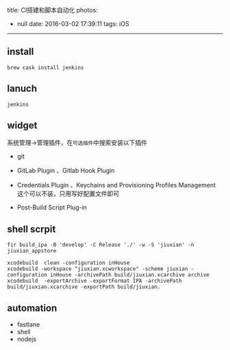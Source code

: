 title: CI搭建和脚本自动化
photos:
  - null
date: 2016-03-02 17:39:11
tags: iOS
---

## install

```shell
brew cask install jenkins 
```


## lanuch

```shell
jenkins
```

## widget

系统管理->管理插件，在`可选插件`中搜索安装以下插件

* git

* GitLab Plugin 、Gitlab Hook Plugin

* Credentials Plugin 、Keychains and Provisioning Profiles Management  这个可以不装，只用写好配置文件即可

* Post-Build Script Plug-in  


## shell scrpit

```
fir build_ipa -B 'develop' -C Release './' -w -S 'jiuxian' -n jiuxian_appstore
```

```
xcodebuild  clean -configuration inHouse
xcodebuild -workspace "jiuxian.xcworkspace" -scheme jiuxian -configuration inHouse -archivePath build/jiuxian.xcarchive archive
xcodebuild  -exportArchive -exportFormat IPA -archivePath build/jiuxian.xcarchive -exportPath build/jiuxian.
```

## automation
* fastlane
* shell
* nodejs

